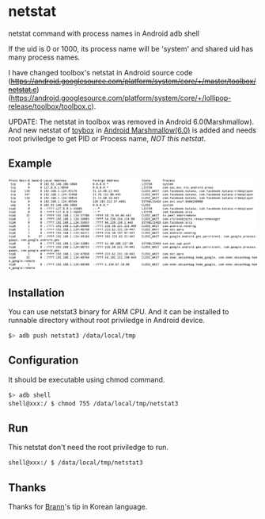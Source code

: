 # netstat
netstat command with process names in Android adb shell

If the uid is 0 or 1000, its process name will be 'system'
and shared uid has many process names.

I have changed toolbox's netstat in Android source code
(~~https://android.googlesource.com/platform/system/core/+/master/toolbox/netstat.c~~)
(https://android.googlesource.com/platform/system/core/+/lollipop-release/toolbox/toolbox.c).

UPDATE: The netstat in toolbox was removed in Android 6.0(Marshmallow).
And new netstat of [toybox](https://github.com/landley/toybox)
in [Android Marshmallow(6.0)](https://android.googlesource.com/platform/external/toybox/)
is added and needs root priviledge to get PID or Process name, *NOT this netstat*.

## Example
![example](sample.png)

## Installation
You can use netstat3 binary for ARM CPU.
And it can be installed to runnable directory
without root priviledge in Android device.
```bash
$> adb push netstat3 /data/local/tmp
```

## Configuration
It should be executable using chmod command.
```bash
$> adb shell
shell@xxx:/ $ chmod 755 /data/local/tmp/netstat3
```

## Run
This netstat don't need the root priviledge to run.
```bash
shell@xxx:/ $ /data/local/tmp/netstat3
```
## Thanks
Thanks for [Brann](http://www.androidpub.com/2708895)'s tip in Korean language.
